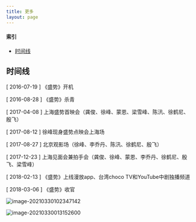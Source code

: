 ```yaml
---
title: 更多
layout: page
---
```


#### 索引

* [时间线](#时间线)





## 时间线

[ 2016-07-19 ] 《盛势》开机

[ 2016-08-28 ] 《盛势》杀青

[ 2017-04-08 ]  上海盛势首映会（龚俊、徐峰、蒙恩、梁雪峰、陈汛、徐鹤尼、殷飞）

[ 2017-08-12 ]  徐峰现身盛势点映会上海场

[ 2017-08-27 ]  北京观影场（徐峰、李乔丹、陈汛、徐鹤尼、殷飞）

[ 2017-12-23 ]  上海见面会兼拍手会（龚俊、徐峰、蒙恩、李乔丹、徐鹤尼、殷飞、梁雪峰）

[ 2018-02-13 ] 《盛势》上线漫放app、台湾choco TV和YouTube中剧独播频道

[ 2018-03-06 ] 《盛势》收官

![image-20210330102347142](https://tva1.sinaimg.cn/large/008eGmZEly1gp2fyn40u0j30ti0cetg3.jpg)

<img src="https://tva1.sinaimg.cn/large/008eGmZEly1gp20kpeu65j30wk0bgtbh.jpg" alt="image-20210330013152600" />